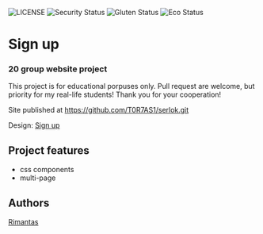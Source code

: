 ![LICENSE](https://img.shields.io/badge/license-MIT-blue.svg?style=flat-square)
![Security Status](https://img.shields.io/security-headers?label=Security&url=https%3A%2F%2Fgithub.com&style=flat-square)
![Gluten Status](https://img.shields.io/badge/Gluten-Free-green.svg)
![Eco Status](https://img.shields.io/badge/ECO-Friendly-green.svg)


# Sign up
### 20 group website project

This project is for educational porpuses only. Pull request are welcome, but priority for my real-life students! Thank you for your cooperation!

Site published at https://github.com/T0R7AS1/serlok.git

Design: [Sign up](https://cdn.discordapp.com/attachments/648536139677958156/648860801997996052/day1dr.png)


## Project features
- css components
- multi-page

## Authors
[Rimantas](https://github.com/belauzas)